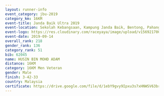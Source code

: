 ```yaml
---
layout: runner-info 
event_category: jbu-2019 
category_km: 16KM 
event-title: Janda Baik Ultra 2019  
event-location: Sekolah Kebangsaan, Kampung Janda Baik, Bentong, Pahang, Malaysia 
event-logo: https://res.cloudinary.com/raceyaya/image/upload/v1569217009/logo/janda-baik_vch1pc.jpg 
event-date: 2019-09-14 
overall_rank: 218
gender_rank: 136
category_rank: 51
bib: 62045
name: HUSIN BIN MOHD ADAM
distance: 16KM
category: 16KM Men Veteran
gender: Male
finish: 3-42-33
country: Malaysia
certificate: https://drive.google.com/file/d/1ebY9gvy9Ipxu3s7xHNWSV63brwgcJBgy/view?usp=sharing
---
```

